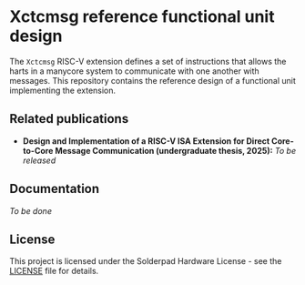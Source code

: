 # Xctcmsg reference functional unit design

The `Xctcmsg` RISC-V extension defines a set of instructions that allows the harts in a manycore system to communicate with one another with messages. This repository contains the reference design of a functional unit implementing the extension.

## Related publications

- **Design and Implementation of a RISC-V ISA Extension for Direct Core-to-Core Message Communication (undergraduate thesis, 2025):** *To be released*

## Documentation

*To be done*

## License

This project is licensed under the Solderpad Hardware License - see the [LICENSE](LICENSE) file for details.
